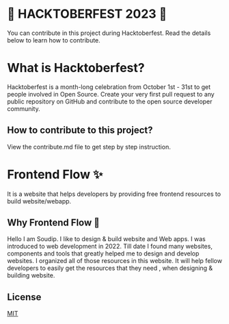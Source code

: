 # 🌟 HACKTOBERFEST 2023 🌟
You can contribute in this project during Hacktoberfest. Read the details below to learn how to contribute.

# What is Hacktoberfest?
Hacktoberfest is a month-long celebration from October 1st - 31st to get people involved in Open Source. Create your very first pull request to any public repository on GitHub and contribute to the open source developer community.

## How to contribute to this project?

View the contribute.md file to get step by step instruction.



# Frontend Flow ✨
It is a website that helps developers by providing free frontend resources to build website/webapp.


## Why Frontend Flow 🤔

Hello I am Soudip. I like to design & build website and Web apps. I was introduced to web development in 2022. Till date I found many websites, components and tools that greatly helped me to design and develop websites. I organized all of those resources in this website. It will help fellow developers to easily get the resources that they need , when designing & building website.


## License

[MIT](https://choosealicense.com/licenses/mit/)
